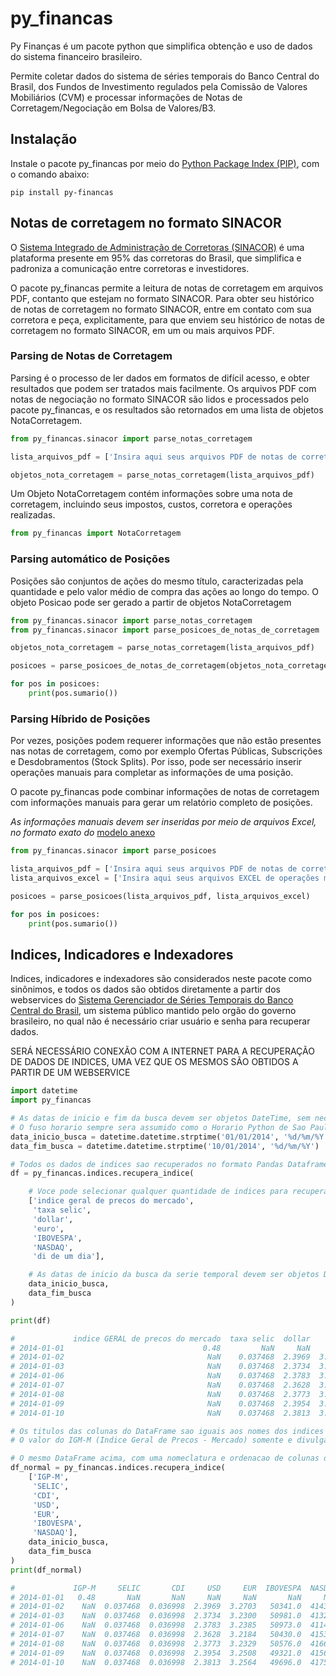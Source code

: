 # py_financas
Py Finanças é um pacote python que simplifica obtenção e uso de dados do sistema financeiro brasileiro.

Permite coletar dados do sistema de séries temporais do Banco Central do Brasil, dos Fundos de Investimento regulados pela Comissão de Valores Mobiliários (CVM) e processar informações de Notas de Corretagem/Negociação em Bolsa de Valores/B3.

## Instalação

Instale o pacote py_financas por meio do [Python Package Index (PIP)](https://pypi.org/project/py-financas/), com o comando abaixo:

```
pip install py-financas
```


## Notas de corretagem no formato SINACOR

O [Sistema Integrado de Administração de Corretoras (SINACOR)](https://www.b3.com.br/pt_br/solucoes/plataformas/middle-e-backoffice/sinacor/sobre-o-sinacor/) é uma plataforma presente em 95% das corretoras do Brasil, que simplifica e padroniza a comunicação entre corretoras e investidores.

O pacote py_financas permite a leitura de notas de corretagem em arquivos PDF, contanto que estejam no formato SINACOR.
Para obter seu histórico de notas de corretagem no formato SINACOR, entre em contato com sua corretora e peça, explicitamente, para que enviem seu histórico de notas de corretagem no formato SINACOR, em um ou mais arquivos PDF.


### Parsing de Notas de Corretagem

Parsing é o processo de ler dados em formatos de difícil acesso, e obter resultados que podem ser tratados mais facilmente.
Os arquivos PDF com notas de negociação no formato SINACOR são lidos e processados pelo pacote py_financas, e os resultados são retornados em uma lista de objetos NotaCorretagem.

```python
from py_financas.sinacor import parse_notas_corretagem

lista_arquivos_pdf = ['Insira aqui seus arquivos PDF de notas de corretagem no formato SINACOR.pdf']

objetos_nota_corretagem = parse_notas_corretagem(lista_arquivos_pdf)
```


Um Objeto NotaCorretagem contém informações sobre uma nota de corretagem, incluindo seus impostos, custos, corretora e operações realizadas.


```python
from py_financas import NotaCorretagem
```


### Parsing automático de Posições

Posições são conjuntos de ações do mesmo título, caracterizadas pela quantidade e pelo valor médio de compra das ações ao longo do tempo.
O objeto Posicao pode ser gerado a partir de objetos NotaCorretagem


```python
from py_financas.sinacor import parse_notas_corretagem
from py_financas.sinacor import parse_posicoes_de_notas_de_corretagem

objetos_nota_corretagem = parse_notas_corretagem(lista_arquivos_pdf)

posicoes = parse_posicoes_de_notas_de_corretagem(objetos_nota_corretagem)

for pos in posicoes:
    print(pos.sumario())
```


### Parsing Híbrido de Posições

Por vezes, posições podem requerer informações que não estão presentes nas notas de corretagem, como por exemplo Ofertas Públicas, Subscrições e Desdobramentos (Stock Splits).
Por isso, pode ser necessário inserir operações manuais para completar as informações de uma posição.

O pacote py_financas pode combinar informações de notas de corretagem com informações manuais para gerar um relatório completo de posições.

*As informações manuais devem ser inseridas por meio de arquivos Excel, no formato exato do* [modelo anexo](https://github.com/jfrfonseca/py_financas/blob/ef9575a686777960f61e448d43178d42f780553f/template_operacoes_manuais.xlsx)

```python
from py_financas.sinacor import parse_posicoes

lista_arquivos_pdf = ['Insira aqui seus arquivos PDF de notas de corretagem no formato SINACOR.pdf']
lista_arquivos_excel = ['Insira aqui seus arquivos EXCEL de operações manuais no formato do template fornecido.xlsx']

posicoes = parse_posicoes(lista_arquivos_pdf, lista_arquivos_excel)

for pos in posicoes:
    print(pos.sumario())
```



## Indices, Indicadores e Indexadores
Indices, indicadores e indexadores são considerados neste pacote como sinônimos, e todos os dados são obtidos diretamente
a partir dos webservices do [Sistema Gerenciador de Séries Temporais do Banco Central do Brasil](https://www3.bcb.gov.br),
um sistema público mantido pelo orgão do governo brasileiro, no qual não é necessário criar usuário e senha para recuperar
dados.

SERÁ NECESSÁRIO CONEXÃO COM A INTERNET PARA A RECUPERAÇÃO DE DADOS DE INDICES, UMA VEZ QUE OS MESMOS SÃO OBTIDOS A
PARTIR DE UM WEBSERVICE

```python
import datetime
import py_financas

# As datas de inicio e fim da busca devem ser objetos DateTime, sem necessidade de especificar o fuso horario.
# O fuso horario sempre sera assumido como o Horario Python de Sao Paulo (America/Sao_Paulo)
data_inicio_busca = datetime.datetime.strptime('01/01/2014', '%d/%m/%Y')
data_fim_busca = datetime.datetime.strptime('10/01/2014', '%d/%m/%Y')

# Todos os dados de indices sao recuperados no formato Pandas Dataframe
df = py_financas.indices.recupera_indice(

    # Voce pode selecionar qualquer quantidade de indices para recuperar, com seus nomes escritos de varias formas
    ['indice geral de precos do mercado',
     'taxa selic',
     'dollar',
     'euro',
     'IBOVESPA',
     'NASDAQ',
     'di de um dia'],

    # As datas de inicio da busca da serie temporal devem ser objetos DateTime
    data_inicio_busca,
    data_fim_busca
)

print(df)

#             indice GERAL de precos do mercado  taxa selic  dollar    euro  IBOVESPA  NASDAQ  di de um dia
# 2014-01-01                               0.48         NaN     NaN     NaN       NaN     NaN           NaN
# 2014-01-02                                NaN    0.037468  2.3969  3.2703   50341.0  4143.0      0.036998
# 2014-01-03                                NaN    0.037468  2.3734  3.2300   50981.0  4132.0      0.036998
# 2014-01-06                                NaN    0.037468  2.3783  3.2385   50973.0  4114.0      0.036998
# 2014-01-07                                NaN    0.037468  2.3628  3.2184   50430.0  4153.0      0.036998
# 2014-01-08                                NaN    0.037468  2.3773  3.2329   50576.0  4166.0      0.036998
# 2014-01-09                                NaN    0.037468  2.3954  3.2508   49321.0  4156.0      0.036998
# 2014-01-10                                NaN    0.037468  2.3813  3.2564   49696.0  4175.0      0.036998

# Os titulos das colunas do DataFrame sao iguais aos nomes dos indices buscados
# O valor do IGM-M (Indice Geral de Precos - Mercado) somente e divulgado no primeiro dia de cada mes.

# O mesmo DataFrame acima, com uma nomeclatura e ordenacao de colunas diferente:
df_normal = py_financas.indices.recupera_indice(
    ['IGP-M',
     'SELIC',
     'CDI',
     'USD',
     'EUR',
     'IBOVESPA',
     'NASDAQ'],
    data_inicio_busca,
    data_fim_busca
)
print(df_normal)

#             IGP-M     SELIC       CDI     USD     EUR  IBOVESPA  NASDAQ
# 2014-01-01   0.48       NaN       NaN     NaN     NaN       NaN     NaN
# 2014-01-02    NaN  0.037468  0.036998  2.3969  3.2703   50341.0  4143.0
# 2014-01-03    NaN  0.037468  0.036998  2.3734  3.2300   50981.0  4132.0
# 2014-01-06    NaN  0.037468  0.036998  2.3783  3.2385   50973.0  4114.0
# 2014-01-07    NaN  0.037468  0.036998  2.3628  3.2184   50430.0  4153.0
# 2014-01-08    NaN  0.037468  0.036998  2.3773  3.2329   50576.0  4166.0
# 2014-01-09    NaN  0.037468  0.036998  2.3954  3.2508   49321.0  4156.0
# 2014-01-10    NaN  0.037468  0.036998  2.3813  3.2564   49696.0  4175.0
```

